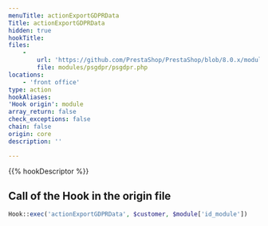 ```yaml
---
menuTitle: actionExportGDPRData
Title: actionExportGDPRData
hidden: true
hookTitle: 
files:
    -
        url: 'https://github.com/PrestaShop/PrestaShop/blob/8.0.x/modules/psgdpr/psgdpr.php'
        file: modules/psgdpr/psgdpr.php
locations:
    - 'front office'
type: action
hookAliases: 
'Hook origin': module
array_return: false
check_exceptions: false
chain: false
origin: core
description: ''

---
```


{{% hookDescriptor %}}

## Call of the Hook in the origin file

```php
Hook::exec('actionExportGDPRData', $customer, $module['id_module'])
```
